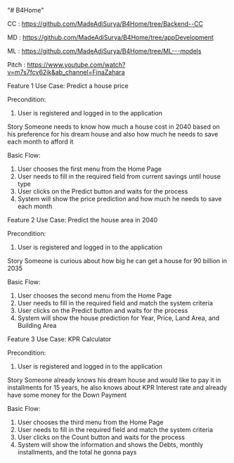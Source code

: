 "# B4Home"

CC : https://github.com/MadeAdiSurya/B4Home/tree/Backend--CC

MD : https://github.com/MadeAdiSurya/B4Home/tree/appDevelopment


ML : https://github.com/MadeAdiSurya/B4Home/tree/ML---models


Pitch : https://www.youtube.com/watch?v=m7s7fcv62ik&ab_channel=FinaZahara

Feature 1
Use Case: Predict a house price

Precondition:

1. User is registered and logged in to the application

Story
Someone needs to know how much a house cost in 2040 based on his preference for his dream house and also how much he needs to save each month to afford it

Basic Flow:

1. User chooses the first menu from the Home Page
2. User needs to fill in the required field from current savings until house type
3. User clicks on the Predict button and waits for the process
4. System will show the price prediction and how much he needs to save each month

Feature 2
Use Case: Predict the house area in 2040

Precondition:

1. User is registered and logged in to the application

Story
Someone is curious about how big he can get a house for 90 billion in 2035

Basic Flow:

1. User chooses the second menu from the Home Page
2. User needs to fill in the required field and match the system criteria
3. User clicks on the Predict button and waits for the process
4. System will show the house prediction for Year, Price, Land Area, and Building Area

Feature 3
Use Case: KPR Calculator

Precondition:

1. User is registered and logged in to the application

Story
Someone already knows his dream house and would like to pay it in installments for 15 years, he also knows about KPR Interest rate and already have some money for the Down Payment

Basic Flow:

1. User chooses the third menu from the Home Page
2. User needs to fill in the required field and match the system criteria
3. User clicks on the Count button and waits for the process
4. System will show the information and shows the Debts, monthly installments, and the total he gonna pays
